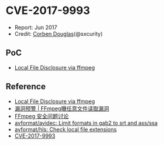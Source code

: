 # CVE-2017-9993

- Report: Jun 2017
- Credit: [Corben Douglas](https://hackerone.com/cdl)(@sxcurity)

## PoC

- [Local File Disclosure via ffmpeg](https://hackerone.com/reports/242831)

## Reference

- [Local File Disclosure via ffmpeg](https://hackerone.com/reports/242831)
- [漏洞预警 | FFmpeg曝任意文件读取漏洞](http://www.freebuf.com/vuls/138377.html)
- [FFmpeg 安全问题讨论](http://paper.seebug.org/338/)
- [avformat/avidec: Limit formats in gab2 to srt and ass/ssa](https://github.com/FFmpeg/FFmpeg/commit/a5d849b149ca67ced2d271dc84db0bc95a548abb)
- [avformat/hls: Check local file extensions](https://github.com/FFmpeg/FFmpeg/commit/189ff4219644532bdfa7bab28dfedaee4d6d4021)
- [CVE-2017-9993](http://cve.mitre.org/cgi-bin/cvename.cgi?name=CVE-2017-9993)
